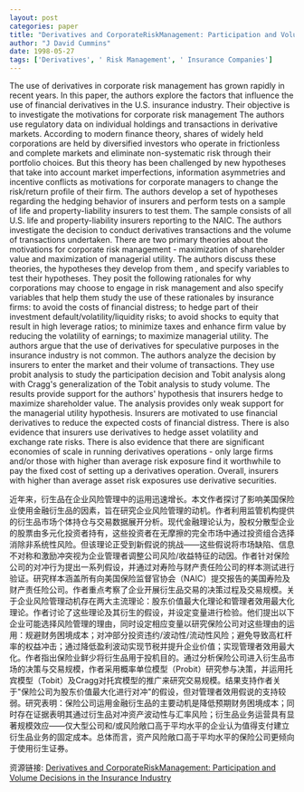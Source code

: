 ```yaml
---
layout: post
categories: paper
title: "Derivatives and CorporateRiskManagement: Participation and Volume Decisions in the Insurance Industry"
author: "J David Cummins"
date: 1998-05-27
tags: ['Derivatives', ' Risk Management', ' Insurance Companies']
---
```


The use of derivatives in corporate risk management has grown rapidly in recent years. In this paper, the authors explore the factors that influence the use of financial derivatives in the U.S. insurance industry. Their objective is to investigate the motivations for corporate risk management The authors use regulatory data on individual holdings and transactions in derivative markets. According to modern finance theory, shares of widely held corporations are held by diversified investors who operate in frictionless and complete markets and eliminate non-systematic risk through their portfolio choices. But this theory has been challenged by new hypotheses that take into account market imperfections, information asymmetries and incentive conflicts as motivations for corporate managers to change the risk/return profile of their firm. The authors develop a set of hypotheses regarding the hedging behavior of insurers and perform tests on a sample of life and property-liability insurers to test them. The sample consists of all U.S. life and property-liability insurers reporting to the NAIC. The authors investigate the decision to conduct derivatives transactions and the volume of transactions undertaken. There are two primary theories about the motivations for corporate risk management - maximization of shareholder value and maximization of managerial utility. The authors discuss these theories, the hypotheses they develop from them , and specify variables to test their hypotheses. They posit the following rationales for why corporations may choose to engage in risk management and also specify variables that help them study the use of these rationales by insurance firms: to avoid the costs of financial distress; to hedge part of their investment default/volatility/liquidity risks; to avoid shocks to equity that result in high leverage ratios; to minimize taxes and enhance firm value by reducing the volatility of earnings; to maximize managerial utility. The authors argue that the use of derivatives for speculative purposes in the insurance industry is not common. The authors analyze the decision by insurers to enter the market and their volume of transactions. They use probit analysis to study the participation decision and Tobit analysis along with Cragg's generalization of the Tobit analysis to study volume. The results provide support for the authors' hypothesis that insurers hedge to maximize shareholder value. The analysis provides only weak support for the managerial utility hypothesis. Insurers are motivated to use financial derivatives to reduce the expected costs of financial distress. There is also evidence that insurers use derivatives to hedge asset volatility and exchange rate risks. There is also evidence that there are significant economies of scale in running derivatives operations - only large firms and/or those with higher than average risk exposure find it worthwhile to pay the fixed cost of setting up a derivatives operation. Overall, insurers with higher than average asset risk exposures use derivative securities.

近年来，衍生品在企业风险管理中的运用迅速增长。本文作者探讨了影响美国保险业使用金融衍生品的因素，旨在研究企业风险管理的动机。作者利用监管机构提供的衍生品市场个体持仓与交易数据展开分析。现代金融理论认为，股权分散型企业的股票由多元化投资者持有，这些投资者在无摩擦的完全市场中通过投资组合选择消除非系统性风险。但该理论正受到新假说的挑战——这些假说将市场缺陷、信息不对称和激励冲突视为企业管理者调整公司风险/收益特征的动因。作者针对保险公司的对冲行为提出一系列假设，并通过对寿险与财产责任险公司的样本测试进行验证。研究样本涵盖所有向美国保险监督官协会（NAIC）提交报告的美国寿险及财产责任险公司。作者重点考察了企业开展衍生品交易的决策过程及交易规模。关于企业风险管理动机存在两大主流理论：股东价值最大化理论和管理者效用最大化理论。作者讨论了这些理论及其衍生的假设，并设定变量进行检验。他们提出以下企业可能选择风险管理的理由，同时设定相应变量以研究保险公司对这些理由的运用：规避财务困境成本；对冲部分投资违约/波动性/流动性风险；避免导致高杠杆率的权益冲击；通过降低盈利波动实现节税并提升企业价值；实现管理者效用最大化。作者指出保险业鲜少将衍生品用于投机目的。通过分析保险公司进入衍生品市场的决策与交易规模，作者采用概率单位模型（Probit）研究参与决策，并运用托宾模型（Tobit）及Cragg对托宾模型的推广来研究交易规模。结果支持作者关于"保险公司为股东价值最大化进行对冲"的假设，但对管理者效用假说的支持较弱。研究表明：保险公司运用金融衍生品的主要动机是降低预期财务困境成本；同时存在证据表明其通过衍生品对冲资产波动性与汇率风险；衍生品业务运营具有显著规模效应——仅大型公司和/或风险敞口高于平均水平的企业认为值得支付建立衍生品业务的固定成本。总体而言，资产风险敞口高于平均水平的保险公司更倾向于使用衍生证券。

资源链接: [Derivatives and CorporateRiskManagement: Participation and Volume Decisions in the Insurance Industry](https://papers.ssrn.com/sol3/papers.cfm?abstract_id=92731)
